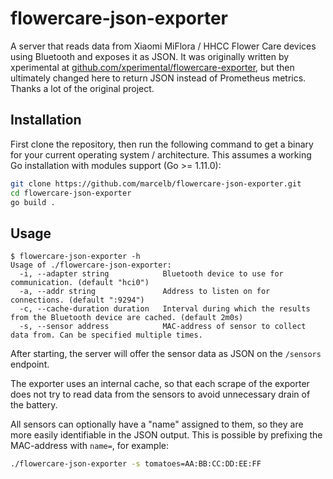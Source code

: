 # flowercare-json-exporter

A server that reads data from Xiaomi MiFlora / HHCC Flower Care devices using Bluetooth and exposes it as JSON.
It was originally written by xperimental at [github.com/xperimental/flowercare-exporter](https://github.com/xperimental/flowercare-exporter), but then ultimately changed here to return JSON instead of Prometheus metrics.
Thanks a lot of the original project.

## Installation

First clone the repository, then run the following command to get a binary for your current operating system / architecture. This assumes a working Go installation with modules support (Go >= 1.11.0):

```bash
git clone https://github.com/marcelb/flowercare-json-exporter.git
cd flowercare-json-exporter
go build .
```

## Usage

```plain
$ flowercare-json-exporter -h
Usage of ./flowercare-json-exporter:
  -i, --adapter string            Bluetooth device to use for communication. (default "hci0")
  -a, --addr string               Address to listen on for connections. (default ":9294")
  -c, --cache-duration duration   Interval during which the results from the Bluetooth device are cached. (default 2m0s)
  -s, --sensor address            MAC-address of sensor to collect data from. Can be specified multiple times.
```

After starting, the server will offer the sensor data as JSON on the `/sensors` endpoint.

The exporter uses an internal cache, so that each scrape of the exporter does not try to read data from the sensors to avoid unnecessary drain of the battery.

All sensors can optionally have a "name" assigned to them, so they are more easily identifiable in the JSON output. This is possible by prefixing the MAC-address with `name=`, for example:

```bash
./flowercare-json-exporter -s tomatoes=AA:BB:CC:DD:EE:FF
```
